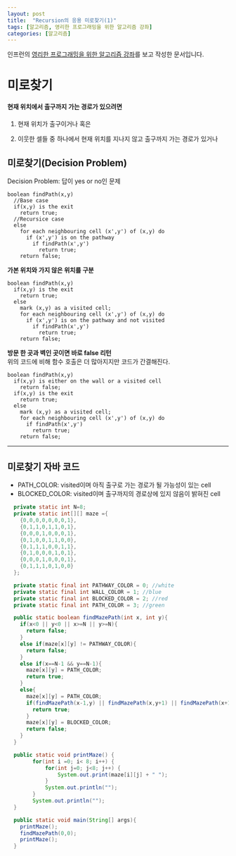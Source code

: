 ```yaml
---
layout: post
title:  "Recursion의 응용 미로찾기(1)"
tags: [알고리즘, 영리한 프로그래밍을 위한 알고리즘 강좌]
categories: [알고리즘]
---
```


인프런의 [영리한 프로그래밍을 위한 알고리즘 강좌](https://www.inflearn.com/course/%EC%95%8C%EA%B3%A0%EB%A6%AC%EC%A6%98-%EA%B0%95%EC%A2%8C/)를 보고 작성한 문서입니다.


미로찾기
=======

#### 현재 위치에서 출구까지 가는 경로가 있으려면  

  1. 현재 위치가 출구이거나 혹은

  2. 이웃한 셀들 중 하나에서 현재 위치를 지나지 않고 출구까지 가는 경로가 있거나

미로찾기(Decision Problem)  
------------------------

Decision Problem: 답이 yes or no인 문제  

```
boolean findPath(x,y)
  //Base case
  if(x,y) is the exit
    return true;
  //Recursice case
  else
    for each neighbouring cell (x',y') of (x,y) do
      if (x',y') is on the pathway
        if findPath(x',y')
          return true;
    return false;
```

**가본 위치와 가지 않은 위치를 구분**  

```
boolean findPath(x,y)
  if(x,y) is the exit
    return true;
  else
    mark (x,y) as a visited cell;
    for each neighbouring cell (x',y') of (x,y) do
      if (x',y') is on the pathway and not visited
        if findPath(x',y')
          return true;
    return false;
```

**방문 한 곳과 벽인 곳이면 바로 false 리턴**  
위의 코드에 비해 함수 호출은 더 많아지지만 코드가 간결해진다.

```
boolean findPath(x,y)
  if(x,y) is either on the wall or a visited cell
    return false;
  if(x,y) is the exit
    return true;
  else
    mark (x,y) as a visited cell;
    for each neighbouring cell (x',y') of (x,y) do
      if findPath(x',y')
        return true;
    return false;
```

---

미로찾기 자바 코드
---------------

- PATH_COLOR: visited이며 아직 출구로 가는 경로가 될 가능성이 있는 cell  
- BLOCKED_COLOR: visited이며 출구까지의 경로상에 있지 않음이 밝혀진 cell

```java
  private static int N=8;
  private static int[][] maze ={
    {0,0,0,0,0,0,0,1},
    {0,1,1,0,1,1,0,1},
    {0,0,0,1,0,0,0,1},
    {0,1,0,0,1,1,0,0},
    {0,1,1,1,0,0,1,1},
    {0,1,0,0,0,1,0,1},
    {0,0,0,1,0,0,0,1},
    {0,1,1,1,0,1,0,0}
  };

  private static final int PATHWAY_COLOR = 0; //white
  private static final int WALL_COLOR = 1; //blue
  private static final int BLOCKED_COLOR = 2; //red
  private static final int PATH_COLOR = 3; //green

  public static boolean findMazePath(int x, int y){
    if(x<0 || y<0 || x>=N || y>=N){
      return false;
    }
    else if(maze[x][y] != PATHWAY_COLOR){
      return false;
    }
    else if(x==N-1 && y==N-1){
      maze[x][y] = PATH_COLOR;
      return true;
    }
    else{
      maze[x][y] = PATH_COLOR;
      if(findMazePath(x-1,y) || findMazePath(x,y+1) || findMazePath(x+1,y) || findMazePath(x,y-1)){
        return true;
      }
      maze[x][y] = BLOCKED_COLOR;
      return false;
    }
  }

  public static void printMaze() {
  		for(int i =0; i< 8; i++) {
  			for(int j=0; j<8; j++) {
  				System.out.print(maze[i][j] + " ");
  			}
  			System.out.println("");
  		}
  		System.out.println("");
  }

  public static void main(String[] args){
    printMaze();
    findMazePath(0,0);
    printMaze();
  }

```
